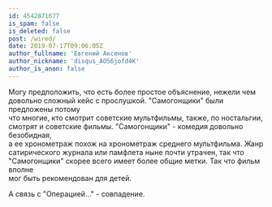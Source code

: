 ```yaml
---
id: 4542871677
is_spam: false
is_deleted: false
post: /wired/
date: 2019-07-17T09:06:05Z
author_fullname: 'Евгений Аксенов'
author_nickname: 'disqus_AO56jofd4K'
author_is_anon: false
---
```


<p>Могу предположить, что есть более простое объяснение, нежели чем <br>довольно сложный кейс с прослушкой. "Самогонщики" были предложены потому<br> что многие, кто смотрит советские мультфильмы, также, по ностальгии, <br>смотрят и советские фильмы. "Самогонщики" - комедия довольно безобидная,<br> а ее хронометраж похож на хронометраж среднего мультфильма. Жанр <br>сатирического журнала или памфлета ныне почти утрачен, так что <br>"Самогонщики" скорее всего имеет более общие метки. Так что фильм вполне<br> мог быть рекомендован для детей.</p><p>А связь с "Операцией..." - совпадение.</p>
